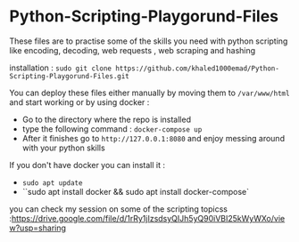 # Python-Scripting-Playgorund-Files

These files are to practise some of the skills you need with python scripting like encoding, decoding, web requests , web scraping and hashing

installation : `sudo git clone https://github.com/khaled1000emad/Python-Scripting-Playgorund-Files.git`

You can deploy these files either manually by moving them to `/var/www/html` and start working or by using docker :
 - Go to the directory where the repo is installed
 - type the following command : `docker-compose up` 
 - After it finishes go to `http://127.0.0.1:8080` and enjoy messing around with your python skills

If you don't have docker you can install it :
 - `sudo apt update`
 - ``sudo apt install docker && sudo apt install docker-compose`

you can check my session on some of the scripting topicss :https://drive.google.com/file/d/1rRy1jIzsdsyQIJh5yQ90iVBI25kWyWXo/view?usp=sharing
